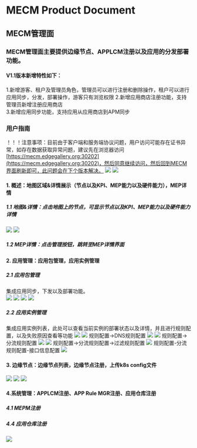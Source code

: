 MECM Product Document
=====================


## MECM管理面
### MECM管理面主要提供边缘节点、APPLCM注册以及应用的分发部署功能。  
#### V1.1版本新增特性如下：
1.新增游客、租户及管理员角色，管理员可以进行注册和删除操作，租户可以进行应用同步，分发，部署操作，游客只有浏览权限
2.新增应用商店注册功能，支持管理员新增注册应用商店  
3.新增应用同步功能，支持应用从应用商店到APM同步  

### 用户指南 
！！！注意事项：目前由于客户端和服务端协议问题，用户访问可能存在证书异常，如存在数据获取异常问题，建议先在浏览器访问[https://mecm.edgegallery.org:30202](https://mecm.edgegallery.org:30202)，然后同意继续访问，然后回到MECM界面刷新即可，此问题会在下个版本解决。
![](/uploads/images/2021/mecm/1.png) 
![](/uploads/images/2021/mecm/2.png) 

#### 1. 概述：地图区域&详情展示（节点以及KPI、MEP能力以及硬件能力），MEP详情
##### 1.1 地图&详情：点击地图上的节点，可显示节点以及KPI、MEP能力以及硬件能力详情
![](/uploads/images/2021/mecm/3.png)
![](/uploads/images/2021/mecm/5.png)
##### 1.2 MEP详情：点击管理按钮，跳转至MEP详情界面 

#### 2. 应用管理：应用包管理，应用实例管理
##### 2.1 应用包管理 
集成应用同步，下发以及部署功能。  
![](/uploads/images/2021/mecm/8.png)
![](/uploads/images/2021/mecm/9.png)
![](/uploads/images/2021/mecm/10.png)
![](/uploads/images/2021/mecm/11.png)
##### 2.2 应用实例管理
集成应用实例列表，此处可以查看当前实例的部署状态以及详情，并且进行规则配置，以及失败原因查看等功能
![](/uploads/images/2021/mecm/12.png)
![](/uploads/images/2021/mecm/13.png)
规则配置->DNS规则配置 
![](/uploads/images/2021/mecm/14.png)
![](/uploads/images/2021/mecm/15.png)
 规则配置->分流规则配置
![](/uploads/images/2021/mecm/16.png)
![](/uploads/images/2021/mecm/17.png)
规则配置->分流规则配置->过滤规则配置 
![](/uploads/images/2021/mecm/18.png)
规则配置-分流规则配置-接口信息配置 
![](/uploads/images/2021/mecm/19.png)
#### 3. 边缘节点：边缘节点列表，边缘节点注册，上传k8s config文件
![](/uploads/images/2021/mecm/20.png) 
![](/uploads/images/2021/mecm/21.png) 
![](/uploads/images/2021/mecm/22.png) 
#### 4.系统管理：APPLCM注册、APP Rule MGR注册、应用仓库注册
##### 4.1 MEPM注册 
##### 4.4 应用仓库注册
![](/uploads/images/2021/mecm/25.png) 
